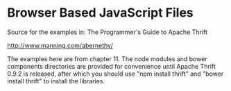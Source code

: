 Browser Based JavaScript Files
==============================

Source for the examples in: The Programmer's Guide to Apache Thrift

http://www.manning.com/abernethy/

The examples here are from chapter 11. The node modules and bower components directories are provided for convenience until Apache Thrift 0.9.2 is released, after which you should use "npm install thrift" and "bower install thrift" to install the libraries.
